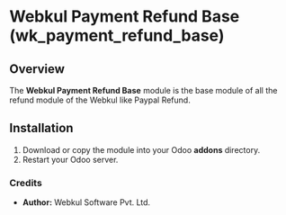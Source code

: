 # Webkul Payment Refund Base (**wk_payment_refund_base**)

## Overview
The **Webkul Payment Refund Base** module is the base module of all the refund module of the Webkul like Paypal Refund.

## Installation
1. Download or copy the module into your Odoo **addons** directory.
2. Restart your Odoo server.


### Credits
- **Author:** Webkul Software Pvt. Ltd.

